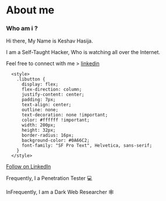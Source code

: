 <h1>About me </h1>

<h3>Who am i ?</h3>
Hi there, My Name is Keshav Hasija.



I am a Self-Taught Hacker, Who is watching all over the Internet.

Feel free to connect with me > <a href="https://www.linkedin.com/in/keshavhasija" onclick="window.open(this.href, '_blank');">linkedin</a>

      <style>
        .libutton {
          display: flex;
          flex-direction: column;
          justify-content: center;
          padding: 7px;
          text-align: center;
          outline: none;
          text-decoration: none !important;
          color: #ffffff !important;
          width: 200px;
          height: 32px;
          border-radius: 16px;
          background-color: #0A66C2;
          font-family: "SF Pro Text", Helvetica, sans-serif;
        }
      </style>
<a class="libutton" href="https://www.linkedin.com/comm/mynetwork/discovery-see-all?usecase=PEOPLE_FOLLOWS&followMember=keshavhasija" target="_blank">Follow on LinkedIn</a>

Frequently, I a Penetration Tester 💻


InFrequently, I am a Dark Web Researcher 🕸️

